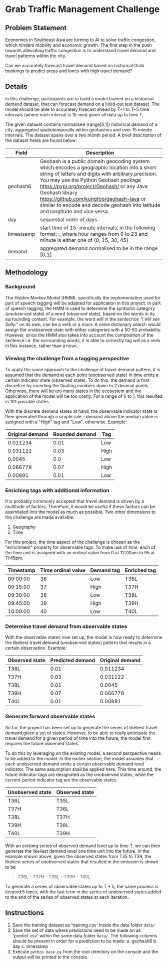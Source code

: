 # Grab Traffic Management Challenge

## Problem Statement
Economies in Southeast Asia are turning to AI to solve traffic congestion, which hinders mobility and economic growth. The first step in the push towards alleviating traffic congestion is to understand travel demand and travel patterns within the city. 

Can we accurately forecast travel demand based on historical Grab bookings to predict areas and times with high travel demand?

## Details
In this challenge, participants are to build a model trained on a historical demand dataset, that can forecast demand on a Hold-out test dataset. The model should be able to accurately forecast ahead by T+1 to T+5 time intervals (where each interval is 15-min) given all data up to time T.

The given dataset contains normalised (range[0,1]) historical demand of a city, aggregated spatiotemporally within geohashes and over 15 minute intervals. The dataset spans over a two month period. A brief description of the dataset fields are found below:

Field | Description
------------ | -------------
geohash6 | Geohash is a public domain geocoding system which encodes a geographic location into a short string of letters and digits with arbitrary precision. You may use the Python Geohash package https://pypi.org/project/Geohash/ or any Java Geohash library https://github.com/kungfoo/geohash-java or similar to encode and decode geohash into latitude and longitude and vice versa.
day | sequential order of days
timestsamp | start time of 15-minute intervals, in the following format: <hour>:<minute>, where hour ranges from 0 to 23 and minute is either one of (0, 15, 30, 45)
demand | aggregated demand normalised to be in the range [0,1]

## Methodology
### Background
The Hidden Markov Model (HMM), specifically the implementation used for part of speech tagging will be adapted for application in this project. In part of speech tagging, the HMM is used to determine the syntactic category (unobserved state) of a word (observed state), based on the words in its surrounding context. For example, the word _will_ in the sentecnce _"I will see Sally."_ on its own, can be a verb or a noun. A naive dictionary search would assign the unobserved state with either categories with a 50-50 probability. However, since the HMM also takes into account the composition of the sentence i.e. the surrounding words, it is able to correctly tag _will_ as a verb in this instance, rather than a noun.

### Viewing the challenge from a tagging perspective
To apply the same approach to the challenge of travel demand pattern, it is assumed that the demand at each point (unobserved state) in time emits a certain indicator state (observed state). To do this, the demand is first discretize by rounding the floating numbers down to 2 decimal points. Otherwise, there will be too many states in the ecosystem and the application of the model will be too costly. For a range of 0 to 1, this resulted in 101 possible states.

With the discrete demand states at hand, the observable indicator state is then generated through a simple rule - demand above the median value is assigned with a "High" tag and "Low", otherwise. Example:

Original demand | Rounded demand | Tag
--------------- | -------------- | ---
0.011234 | 0.01 | Low
0.031122 | 0.03 | High
0.0045 | 0.0 | Low
0.066778 | 0.07 | High
0.00891 | 0.01 | Low

### Enriching tags with additional information
It is probably commonly accepted that travel demand is driven by a multitude of factors. Therefore, it would be useful if these factors can be assimilated into the model as much as possible. Two other dimensions to the challenge are made available:
1. Geography
2. Time

For this project, the time aspect of the challenge is chosen as the "enrichment" property for observable tags. To make use of _time_, each of the time unit is assigned with an ordinal value from 0 at 12:00am to 95 at 11:45pm. 

Timestamp | Time ordinal value | Demand tag | Enriched tag
--------- | ------------------ | ---------- | ------------ 
09:00:00 | 36 | Low | T36L
09:15:00 | 37 | High | T37H
09:30:00 | 38 | Low | T38L
09:45:00 | 39 | High | T39H
10:00:00 | 40 | Low | T40L

### Determine travel demand from observable states
With the observable states now set up, the model is now ready to determine the likeliest travel demand (unobserved states) pattern that results in a certain observation. Example:

Observed state | Predicted demand | Original demand
-------------- | ---------------- | ---------------
T36L | 0.01 | 0.011234
T37H | 0.03 | 0.031122
T38L | 0.01 | 0.0045
T39H | 0.07 | 0.066778
T40L | 0.01 | 0.00891

### Generate forward observable states
So far, the project has been set up to generate the series of likeliest travel demand given a set of states. However, to be able to really anticipate the travel demand for a given period of time into the future, the model first requires the future observed states.

To do this by leveraging on the existing model, a second perspective needs to be added to the model. In the earlier section, the model assumes that each unobserved demand emits a certain observable demand level indicator. The same assumption shall be applied here. This time around, the future indicator tags are designated as the unobserved states, while the current-period indicator tag are the observable states.

Unobserved state | Observed state
---------------- | ---------------- 
T36L | T35L
T37H | T36L
T38L | T37H
T39H | T38L
T40L | T39H

With an existing series of observed demand level up to time T, we can then generate the likeliest demand level one time unit into the future. In the example shown above, given the observed states from T35 to T39, the likeliest series of unobserved states that resulted in the emission is shown to be 
> T36L - T37H - T38L - T39H - T40L

To generate a series of observable states up to T + 5, the same process is iterated 5 times, with the last term in the series of unobserved states added to the end of the series of observed states at each iteration.


## Instructions
1. Save the training dataset as 'training.csv' inside the data folder `data/`
2. Save the set of data where predictions need to be made on as 'predict.csv' within the same data folder `data/`. The following columns should be present in order for a prediction to be made:
    a. geohash6
    b. day
    c. timestamp
3. Execute `python base.py` from the root directory on the console and the output will be printed to the console.
